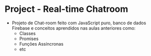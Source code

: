 # Project - Real-time Chatroom

- Projeto de Chat-room feito com JavaScript puro, banco de dados Firebase e conceitos aprendidos nas aulas anteriores como:
    - Classes
    - Promises
    - Funções Assíncronas
    - etc
